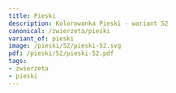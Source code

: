 ```yaml
---
title: Pieski
description: Kolorowanka Pieski - wariant 52
canonical: /zwierzeta/pieski
variant_of: pieski
image: /pieski/52/pieski-52.svg
pdf: /pieski/52/pieski-52.pdf
tags:
- zwierzeta
- pieski
---
```

